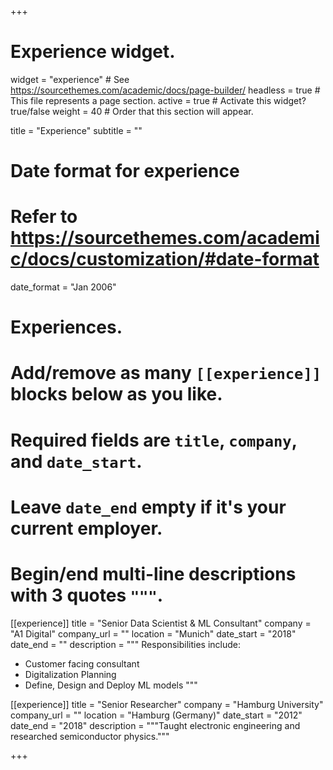 +++
# Experience widget.
widget = "experience"  # See https://sourcethemes.com/academic/docs/page-builder/
headless = true  # This file represents a page section.
active = true  # Activate this widget? true/false
weight = 40  # Order that this section will appear.

title = "Experience"
subtitle = ""

# Date format for experience
#   Refer to https://sourcethemes.com/academic/docs/customization/#date-format
date_format = "Jan 2006"

# Experiences.
#   Add/remove as many `[[experience]]` blocks below as you like.
#   Required fields are `title`, `company`, and `date_start`.
#   Leave `date_end` empty if it's your current employer.
#   Begin/end multi-line descriptions with 3 quotes `"""`.
[[experience]]
  title = "Senior Data Scientist & ML Consultant"
  company = "A1 Digital"
  company_url = ""
  location = "Munich"
  date_start = "2018"
  date_end = ""
  description = """
  Responsibilities include:
  
  * Customer facing consultant
  * Digitalization Planning
  * Define, Design and Deploy ML models
  """

[[experience]]
  title = "Senior Researcher"
  company = "Hamburg University"
  company_url = ""
  location = "Hamburg (Germany)"
  date_start = "2012"
  date_end = "2018"
  description = """Taught electronic engineering and researched semiconductor physics."""

+++
